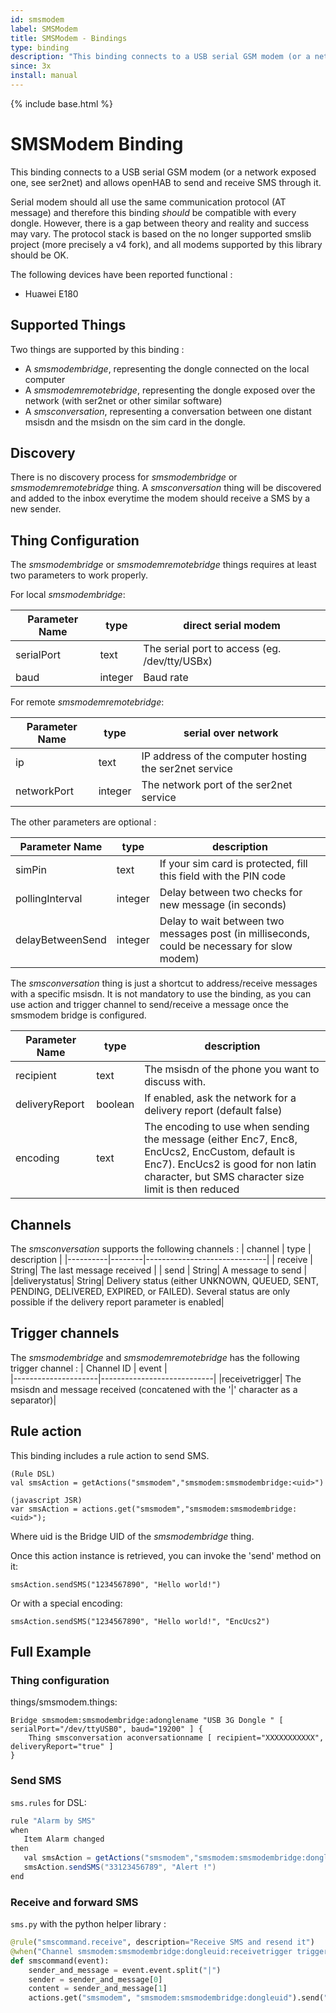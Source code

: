 ```yaml
---
id: smsmodem
label: SMSModem
title: SMSModem - Bindings
type: binding
description: "This binding connects to a USB serial GSM modem (or a network exposed one, see ser2net) and allows openHAB to send and receive SMS through it."
since: 3x
install: manual
---
```


<!-- Attention authors: Do not edit directly. Please add your changes to the appropriate source repository -->

{% include base.html %}

# SMSModem Binding

This binding connects to a USB serial GSM modem (or a network exposed one, see ser2net) and allows openHAB to send and receive SMS through it.

Serial modem should all use the same communication protocol (AT message) and therefore this binding _should_ be compatible with every dongle.
However, there is a gap between theory and reality and success may vary.
The protocol stack is based on the no longer supported smslib project (more precisely a v4 fork), and all modems supported by this library should be OK. 

The following devices have been reported functional :

-  Huawei E180

## Supported Things

Two things are supported by this binding :

- A *smsmodembridge*, representing the dongle connected on the local computer
- A *smsmodemremotebridge*, representing the dongle exposed over the network (with ser2net or other similar software)
- A *smsconversation*, representing a conversation between one distant msisdn and the msisdn on the sim card in the dongle.

## Discovery

There is no discovery process for *smsmodembridge* or *smsmodemremotebridge* thing.
A *smsconversation* thing will be discovered and added to the inbox everytime the modem should receive a SMS by a new sender.

## Thing Configuration

The *smsmodembridge* or *smsmodemremotebridge* things requires at least two parameters to work properly.

For local *smsmodembridge*:

| Parameter Name | type | direct serial modem   |
|----------------|-------|----------------------|
|serialPort| text | The serial port to access (eg. /dev/tty/USBx) |
|baud| integer | Baud rate        |

For remote *smsmodemremotebridge*:

| Parameter Name | type | serial over network                  |
|----------------|-------|----------------------|
|ip| text | IP address of the computer hosting the ser2net service|
|networkPort| integer | The network port of the ser2net service |


The other parameters are optional :

| Parameter Name | type | description     |
|-----------------|------|---------------------|
|simPin          | text | If your sim card is protected, fill this field with the PIN code|
|pollingInterval| integer | Delay between two checks for new message (in seconds)|
|delayBetweenSend| integer | Delay to wait between two messages post (in milliseconds, could be necessary for slow modem)|

The *smsconversation* thing is just a shortcut to address/receive messages with a specific msisdn. It is not mandatory to use the binding, as you can use action and trigger channel to send/receive a message once the smsmodem bridge is configured.

| Parameter Name | type | description               |
|------------|----------|----------|
| recipient | text | The msisdn of the phone you want to discuss with.|
| deliveryReport | boolean | If enabled, ask the network for a delivery report (default false)|
| encoding | text | The encoding to use when sending the message (either Enc7, Enc8, EncUcs2, EncCustom, default is Enc7). EncUcs2 is good for non latin character, but SMS character size limit is then reduced|



## Channels

The *smsconversation* supports the following channels :
| channel  | type   | description                  |
|----------|--------|------------------------------|
| receive | String| The last message received |
| send | String| A message to send |
|deliverystatus| String| Delivery status (either UNKNOWN, QUEUED, SENT, PENDING, DELIVERED, EXPIRED, or FAILED). Several status are only possible if the delivery report parameter is enabled|

## Trigger channels

The *smsmodembridge* and *smsmodemremotebridge* has the following trigger channel :
| Channel ID          | event                      |  
|---------------------|----------------------------|
|receivetrigger| The msisdn and message received (concatened with the '\|' character as a separator)|


## Rule action

This binding includes a rule action to send SMS.

```
(Rule DSL)
val smsAction = getActions("smsmodem","smsmodem:smsmodembridge:<uid>")
```

```
(javascript JSR)
var smsAction = actions.get("smsmodem","smsmodem:smsmodembridge:<uid>");
```

Where uid is the Bridge UID of the *smsmodembridge* thing.

Once this action instance is retrieved, you can invoke the 'send' method on it:

```
smsAction.sendSMS("1234567890", "Hello world!")
```

Or with a special encoding:

```
smsAction.sendSMS("1234567890", "Hello world!", "EncUcs2")
```

## Full Example

### Thing configuration

things/smsmodem.things:

```
Bridge smsmodem:smsmodembridge:adonglename "USB 3G Dongle " [ serialPort="/dev/ttyUSB0", baud="19200" ] {
    Thing smsconversation aconversationname [ recipient="XXXXXXXXXXX", deliveryReport="true" ]
}
```

### Send SMS

`sms.rules` for DSL:

```java
rule "Alarm by SMS"
when
   Item Alarm changed
then
   val smsAction = getActions("smsmodem","smsmodem:smsmodembridge:dongleuid")
   smsAction.sendSMS("33123456789", "Alert !")
end
```

### Receive and forward SMS

`sms.py` with the python helper library :

```python
@rule("smscommand.receive", description="Receive SMS and resend it")
@when("Channel smsmodem:smsmodembridge:dongleuid:receivetrigger triggered")
def smscommand(event):
    sender_and_message = event.event.split("|")
    sender = sender_and_message[0]
    content = sender_and_message[1]
    actions.get("smsmodem", "smsmodem:smsmodembridge:dongleuid").send("336123456789", sender + " just send the following message: " + content)
```
